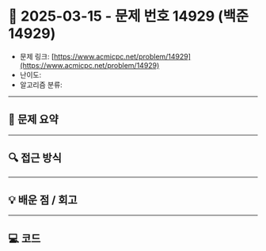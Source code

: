 # 📅 2025-03-15 - 문제 번호 14929 (백준 14929)

<!-- 문제 링크 -->
- 문제 링크: [https://www.acmicpc.net/problem/14929](https://www.acmicpc.net/problem/14929)
- 난이도: 
- 알고리즘 분류: 

---

## 📌 문제 요약 

---

## 🔍 접근 방식 

---

## 💡 배운 점 / 회고 

---

## 💻 코드
